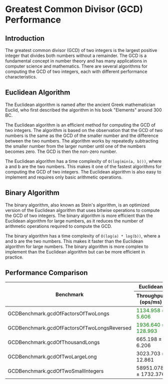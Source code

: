 # Greatest Common Divisor (GCD) Performance

## Introduction

The greatest common divisor (GCD) of two integers is the largest positive integer that divides both numbers without a remainder. The GCD is a fundamental
concept in number theory and has many applications in computer science and mathematics. There are several algorithms for computing the GCD of two integers, each
with different performance characteristics.

## Euclidean Algorithm

The Euclidean algorithm is named after the ancient Greek mathematician Euclid, who first described the algorithm in his
book "Elements" around 300 BC.

The Euclidean algorithm is an efficient method for computing the GCD of two integers. The algorithm is based on the observation that the GCD of two numbers is
the same as the GCD of the smaller number and the difference between the two numbers. The algorithm works by repeatedly subtracting the smaller number from the
larger number until one of the numbers becomes zero. The GCD is then the non-zero number.

The Euclidean algorithm has a time complexity of `O(log(min(a, b)))`, where a and b are the two numbers.
This makes it one of the fastest algorithms for computing the GCD of two integers. The Euclidean algorithm is also easy to
implement and requires only basic arithmetic operations.

## Binary Algorithm

The binary algorithm, also known as Stein's algorithm, is an optimized version of the Euclidean algorithm that uses bitwise operations to compute the GCD of two
integers. The binary algorithm is more efficient than the Euclidean algorithm for large numbers, as it reduces the number of arithmetic operations required to
compute the GCD.

The binary algorithm has a time complexity of `O(log(a) * log(b))`, where a and b are the two numbers. This makes it faster than the Euclidean
algorithm for large numbers. The binary algorithm is more complex to implement than the Euclidean algorithm but can be more efficient in practice.

## Performance Comparison

<table>
  <thead>
  <tr>
    <th rowspan="2">Benchmark</th>
    <th>Euclidean</th>
    <th>Binary</th>
  </tr>
  <tr>
    <th>Throughput (ops/ms)</th>
    <th>Throughput (ops/ms)</th>
  </tr>
  </thead>
  <tbody>
  <tr>
    <td>GCDBenchmark.gcdOfFactorsOfTwoLongs</td>
    <td style="color: green;">1134.958 ± 5.606</td>
    <td> 505.423 ± 60.757</td>
  </tr>
  <tr>
    <td>GCDBenchmark.gcdOfFactorsOfTwoLongsReversed</td>
    <td style="color: green;">1936.640 ± 128.993</td>
    <td> 416.273 ± 4.346</td>
  </tr>
  <tr>
    <td>GCDBenchmark.gcdOfThousandLongs</td>
    <td>665.198 ± 6.206</td>
    <td style="color: green;">933.660 ± 35.564</td>
  </tr>
  <tr>
    <td>GCDBenchmark.gcdOfTwoLargeLong</td>
    <td>3023.703 ± 12.861</td>
    <td style="color: green;">9149.370 ± 163.633</td>
  </tr>
  <tr>
    <td>GCDBenchmark.gcdOfTwoSmallIntegers</td>
    <td>58951.078 ± 1732.376</td>
    <td style="color: green;">68618.344 ± 5588.257</td>
  </tr>
  </tbody>
</table>

